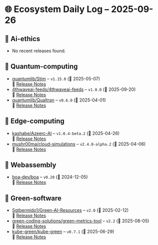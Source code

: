 # 🌐 Ecosystem Daily Log – 2025-09-26

## 🔹 Ai-ethics
- No recent releases found.

## 🔹 Quantum-computing
- [quantumlib/Stim](https://github.com/quantumlib/Stim/releases/tag/v1.15.0) – `v1.15.0` (📅 2025-05-07)  
  🔗 [Release Notes](https://github.com/quantumlib/Stim/releases/tag/v1.15.0)
- [4thwaveai-feeds/4thwaveai-feeds](https://github.com/4thwaveai-feeds/4thwaveai-feeds/releases/tag/v1.0.0) – `v1.0.0` (📅 2025-09-20)  
  🔗 [Release Notes](https://github.com/4thwaveai-feeds/4thwaveai-feeds/releases/tag/v1.0.0)
- [quantumlib/Qualtran](https://github.com/quantumlib/Qualtran/releases/tag/v0.6.0) – `v0.6.0` (📅 2025-04-01)  
  🔗 [Release Notes](https://github.com/quantumlib/Qualtran/releases/tag/v0.6.0)

## 🔹 Edge-computing
- [kashabe/Azeerc-AI](https://github.com/kashabe/Azeerc-AI/releases/tag/v1.0.4-beta.2) – `v1.0.4-beta.2` (📅 2025-04-26)  
  🔗 [Release Notes](https://github.com/kashabe/Azeerc-AI/releases/tag/v1.0.4-beta.2)
- [mushr00ma/cloud-simulations](https://github.com/mushr00ma/cloud-simulations/releases/tag/v2.4.0-alpha.2) – `v2.4.0-alpha.2` (📅 2025-04-06)  
  🔗 [Release Notes](https://github.com/mushr00ma/cloud-simulations/releases/tag/v2.4.0-alpha.2)

## 🔹 Webassembly
- [boa-dev/boa](https://github.com/boa-dev/boa/releases/tag/v0.20) – `v0.20` (📅 2024-12-05)  
  🔗 [Release Notes](https://github.com/boa-dev/boa/releases/tag/v0.20)

## 🔹 Green-software
- [Sgtbermido1/Green-AI-Resources](https://github.com/Sgtbermido1/Green-AI-Resources/releases/tag/v2.0) – `v2.0` (📅 2025-02-12)  
  🔗 [Release Notes](https://github.com/Sgtbermido1/Green-AI-Resources/releases/tag/v2.0)
- [green-coding-solutions/green-metrics-tool](https://github.com/green-coding-solutions/green-metrics-tool/releases/tag/v2.2) – `v2.2` (📅 2025-08-05)  
  🔗 [Release Notes](https://github.com/green-coding-solutions/green-metrics-tool/releases/tag/v2.2)
- [kube-green/kube-green](https://github.com/kube-green/kube-green/releases/tag/v0.7.1) – `v0.7.1` (📅 2025-06-29)  
  🔗 [Release Notes](https://github.com/kube-green/kube-green/releases/tag/v0.7.1)
